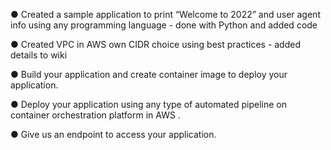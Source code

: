 ● Created a sample application to print “Welcome to 2022” and user agent info using any programming language - done with Python and added code 

● Created  VPC in AWS  own CIDR choice using best practices - added details to wiki 

● Build your application and create container image to deploy your application.

● Deploy your application using any type of automated pipeline on container orchestration platform in  AWS .

● Give us an endpoint to access your application.
